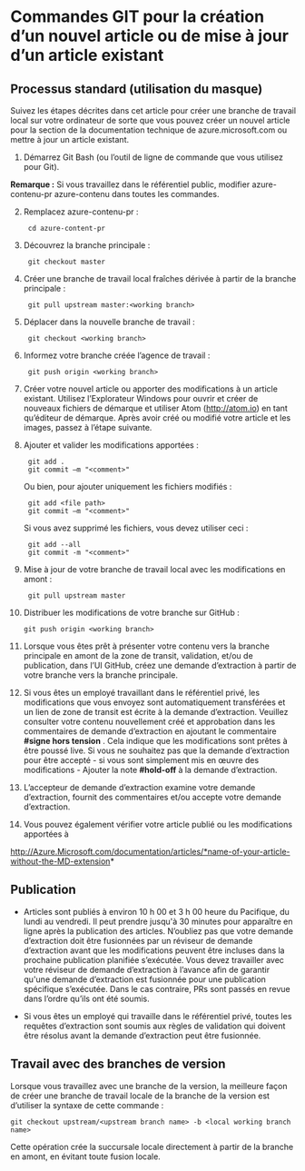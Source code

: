 <properties pageTitle="Commandes GIT pour la création d’un nouvel article ou de mise à jour d’un article existant" description="Étapes de travail avec la technique d’Azure GitHub référentiels de contenu." metaKeywords="" services="" solutions="" documentationCenter="" authors="tysonn" videoId="" scriptId="" manager="carolz" />

<tags ms.service="contributor-guide" ms.devlang="" ms.topic="article" ms.tgt_pltfrm="" ms.workload="" ms.date="01/16/2015" ms.author="tysonn" />

# <a name="git-commands-for-creating-a-new-article-or-updating-an-existing-article"></a>Commandes GIT pour la création d’un nouvel article ou de mise à jour d’un article existant


## <a name="standard-process-working-from-master"></a>Processus standard (utilisation du masque)
Suivez les étapes décrites dans cet article pour créer une branche de travail local sur votre ordinateur de sorte que vous pouvez créer un nouvel article pour la section de la documentation technique de azure.microsoft.com ou mettre à jour un article existant.

1. Démarrez Git Bash (ou l’outil de ligne de commande que vous utilisez pour Git).

 **Remarque :** Si vous travaillez dans le référentiel public, modifier azure-contenu-pr azure-contenu dans toutes les commandes.

2. Remplacez azure-contenu-pr :

        cd azure-content-pr
3. Découvrez la branche principale :

        git checkout master

4. Créer une branche de travail local fraîches dérivée à partir de la branche principale :

        git pull upstream master:<working branch>


5. Déplacer dans la nouvelle branche de travail :

        git checkout <working branch>

6. Informez votre branche créée l’agence de travail :

        git push origin <working branch>

7. Créer votre nouvel article ou apporter des modifications à un article existant. Utilisez l’Explorateur Windows pour ouvrir et créer de nouveaux fichiers de démarque et utiliser Atom (http://atom.io) en tant qu’éditeur de démarque. Après avoir créé ou modifié votre article et les images, passez à l’étape suivante.

8. Ajouter et valider les modifications apportées :

        git add .
        git commit –m "<comment>"
        
   Ou bien, pour ajouter uniquement les fichiers modifiés :

        git add <file path>
        git commit –m "<comment>"

   Si vous avez supprimé les fichiers, vous devez utiliser ceci :
   
        git add --all
        git commit -m "<comment>"

9. Mise à jour de votre branche de travail local avec les modifications en amont :

        git pull upstream master

10. Distribuer les modifications de votre branche sur GitHub :

        git push origin <working branch>

12. Lorsque vous êtes prêt à présenter votre contenu vers la branche principale en amont de la zone de transit, validation, et/ou de publication, dans l’UI GitHub, créez une demande d’extraction à partir de votre branche vers la branche principale.

13. Si vous êtes un employé travaillant dans le référentiel privé, les modifications que vous envoyez sont automatiquement transférées et un lien de zone de transit est écrite à la demande d’extraction. Veuillez consulter votre contenu nouvellement créé et approbation dans les commentaires de demande d’extraction en ajoutant le commentaire **#signe hors tension** .  Cela indique que les modifications sont prêtes à être poussé live.  Si vous ne souhaitez pas que la demande d’extraction pour être accepté - si vous sont simplement mis en œuvre des modifications - Ajouter la note **#hold-off** à la demande d’extraction.

14. L’accepteur de demande d’extraction examine votre demande d’extraction, fournit des commentaires et/ou accepte votre demande d’extraction. 

15. Vous pouvez également vérifier votre article publié ou les modifications apportées à

 http://Azure.Microsoft.com/documentation/articles/*name-of-your-article-without-the-MD-extension*

## <a name="publishing"></a>Publication

- Articles sont publiés à environ 10 h 00 et 3 h 00 heure du Pacifique, du lundi au vendredi. Il peut prendre jusqu'à 30 minutes pour apparaître en ligne après la publication des articles. N’oubliez pas que votre demande d’extraction doit être fusionnées par un réviseur de demande d’extraction avant que les modifications peuvent être incluses dans la prochaine publication planifiée s’exécutée. Vous devez travailler avec votre réviseur de demande d’extraction à l’avance afin de garantir qu'une demande d’extraction est fusionnée pour une publication spécifique s’exécutée. Dans le cas contraire, PRs sont passés en revue dans l’ordre qu’ils ont été soumis.

- Si vous êtes un employé qui travaille dans le référentiel privé, toutes les requêtes d’extraction sont soumis aux règles de validation qui doivent être résolus avant la demande d’extraction peut être fusionnée. 

## <a name="working-with-release-branches"></a>Travail avec des branches de version

Lorsque vous travaillez avec une branche de la version, la meilleure façon de créer une branche de travail locale de la branche de la version est d’utiliser la syntaxe de cette commande :

    git checkout upstream/<upstream branch name> -b <local working branch name>

Cette opération crée la succursale locale directement à partir de la branche en amont, en évitant toute fusion locale.

